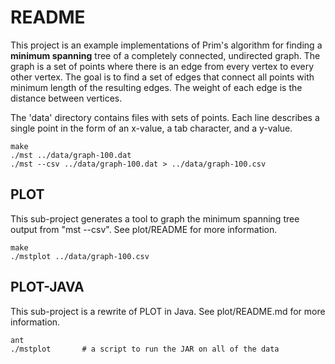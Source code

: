 # README

This project is an example implementations of Prim's algorithm for finding
a **minimum spanning** tree of a completely connected, undirected graph.  The
graph is a set of points where there is an edge from every vertex to every
other vertex.  The goal is to find a set of edges that connect all points
with minimum length of the resulting edges.  The weight of each edge is the
distance between vertices.

The 'data' directory contains files with sets of points.  Each line describes
a single point in the form of an x-value, a tab character, and a y-value.

```
make
./mst ../data/graph-100.dat
./mst --csv ../data/graph-100.dat > ../data/graph-100.csv
```

## PLOT

This sub-project generates a tool to graph the minimum spanning tree output
from "mst --csv".  See plot/README for more information.

```
make
./mstplot ../data/graph-100.csv
```

## PLOT-JAVA

This sub-project is a rewrite of PLOT in Java.
See plot/README.md for more information.

```
ant
./mstplot       # a script to run the JAR on all of the data
```

